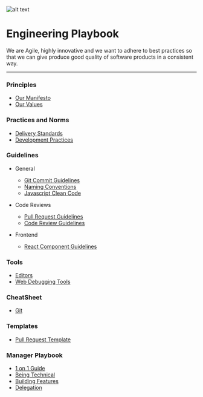 ![alt text](https://increscotech.com/_next/static/images/logo-dark-692f2e4b1db92d8749d96ba04bcfb42d.svg)

# Engineering Playbook

We are Agile, highly innovative and we want to adhere to best practices so that we can give produce good quality of software products in a consistent way.

---

### Principles

- [Our Manifesto](https://github.com/Incresco/engineering_playbook/blob/main/Principles/Our%20Manifesto.md)
- [Our Values](https://github.com/Incresco/engineering_playbook/blob/main/Principles/Our%20Values.md)

### Practices and Norms

- [Delivery Standards](https://github.com/Incresco/engineering_playbook/blob/main/Practices%20and%20Norms/Delivery%20Standards.md)
- [Development Practices](https://github.com/Incresco/engineering_playbook/blob/main/Practices%20and%20Norms/Development%20Practices.md)

### Guidelines

- General

  - [Git Commit Guidelines](https://github.com/Incresco/engineering_playbook/blob/main/Guidelines/Git%20Commit%20Guidelines.md)
  - [Naming Conventions](https://github.com/Incresco/engineering_playbook/blob/main/Guidelines/Naming%20Conventions.md)
  - [Javascript Clean Code](https://github.com/Incresco/engineering_playbook/blob/main/Guidelines/Javascript%20Clean%20Code.md)

- Code Reviews

  - [Pull Request Guidelines](https://github.com/Incresco/engineering_playbook/blob/main/Guidelines/Pull%20Request%20Guidelines.md)
  - [Code Review Guidelines](https://github.com/Incresco/engineering_playbook/blob/main/Guidelines/Code%20Review%20Guidelines.md)

- Frontend

  - [React Component Guidelines](https://github.com/Incresco/engineering_playbook/blob/main/Guidelines/React%20Component%20Guidelines.md)

### Tools

- [Editors](https://github.com/Incresco/engineering_playbook/blob/main/Developer%20Tools/Editors.md)
- [Web Debugging Tools](https://github.com/Incresco/engineering_playbook/blob/main/Developer%20Tools/Web/Debugging%20Tools.md)

### CheatSheet

- [Git](https://github.com/Incresco/engineering_playbook/blob/main/CheatSheet/Git.md)

### Templates

- [Pull Request Template](https://github.com/Incresco/engineering_playbook/blob/main/Templates/PULL_REQUEST_TEMPLATE.md)

### Manager Playbook

- [1 on 1 Guide](https://github.com/Incresco/engineering_playbook/blob/main/Manager%20Playbook/1%20on%201%20Guide.md)
- [Being Technical](https://github.com/Incresco/engineering_playbook/blob/main/Manager%20Playbook/Being%20Technical.md)
- [Building Features](https://github.com/Incresco/engineering_playbook/blob/main/Manager%20Playbook/Building%20Features.md)
- [Delegation](https://github.com/Incresco/engineering_playbook/blob/main/Manager%20Playbook/Delegation.md)
